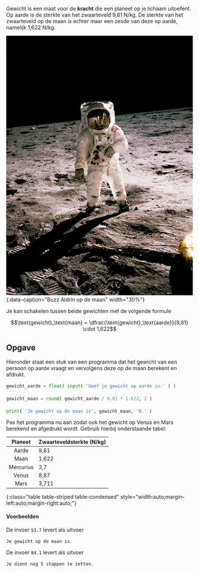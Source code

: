 Gewicht is een maat voor de **kracht** die een planeet op je lichaam uitoefent. Op aarde is de sterkte van het zwaarteveld 9,81 N/kg. De sterkte van het zwaarteveld op de maan is echter maar een zesde van deze op aarde, namelijk 1,622 N/kg.

![Buzz Aldrin op de maan.](media/history-in-hd.jpg "100"){:data-caption="Buzz Aldrin op de maan" width="30%"}

Je kan schakelen tussen beide gewichten met de volgende formule

$$\text{gewicht}_\text{maan} = \dfrac{\text{gewicht}_\text{aarde}}{9,81} \cdot 1,622$$

## Opgave
Hieronder staat een stuk van een programma dat het gewicht van een persoon op aarde vraagt en vervolgens deze op de maan berekent en afdrukt.

```python
gewicht_aarde = float( input( 'Geef je gewicht op aarde in:' ) )

gewicht_maan = round( gewicht_aarde / 9.81 * 1.622, 2 )

print( 'Je gewicht op de maan is', gewicht_maan, 'N.' )
```

Pas het programma nu aan zodat ook het gewicht op Venus en Mars berekend en afgedrukt wordt. Gebruik hierbij onderstaande tabel:

| Planeet | Zwaarteveldsterkte (N/kg) |
|:--------:|-------------|
| Aarde  | 9,81 |
| Maan | 1,622 |
| Mercurius | 3,7 |
| Venus | 8,87 |
| Mars | 3,711 |
{:class="table table-striped table-condensed" style="width:auto;margin-left:auto;margin-right:auto;"}

#### Voorbeelden
De invoer `53.7` levert als uitvoer
```
Je gewicht op de maan is 
```

De invoer `84.1` levert als uitvoer
```
Je dient nog 5 stappen te zetten.
```